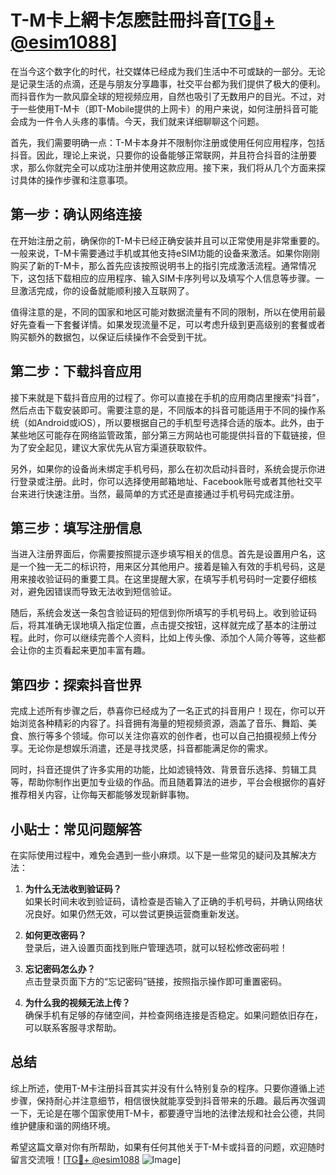 # T-M卡上網卡怎麽註冊抖音[[TG💪+ @esim1088](https://t.me/s/esim1088)]

在当今这个数字化的时代，社交媒体已经成为我们生活中不可或缺的一部分。无论是记录生活的点滴，还是与朋友分享趣事，社交平台都为我们提供了极大的便利。而抖音作为一款风靡全球的短视频应用，自然也吸引了无数用户的目光。不过，对于一些使用T-M卡（即T-Mobile提供的上网卡）的用户来说，如何注册抖音可能会成为一件令人头疼的事情。今天，我们就来详细聊聊这个问题。

首先，我们需要明确一点：T-M卡本身并不限制你注册或使用任何应用程序，包括抖音。因此，理论上来说，只要你的设备能够正常联网，并且符合抖音的注册要求，那么你就完全可以成功注册并使用这款应用。接下来，我们将从几个方面来探讨具体的操作步骤和注意事项。

## 第一步：确认网络连接

在开始注册之前，确保你的T-M卡已经正确安装并且可以正常使用是非常重要的。一般来说，T-M卡需要通过手机或其他支持eSIM功能的设备来激活。如果你刚刚购买了新的T-M卡，那么首先应该按照说明书上的指引完成激活流程。通常情况下，这包括下载相应的应用程序、输入SIM卡序列号以及填写个人信息等步骤。一旦激活完成，你的设备就能顺利接入互联网了。

值得注意的是，不同的国家和地区可能对数据流量有不同的限制，所以在使用前最好先查看一下套餐详情。如果发现流量不足，可以考虑升级到更高级别的套餐或者购买额外的数据包，以保证后续操作不会受到干扰。

## 第二步：下载抖音应用

接下来就是下载抖音应用的过程了。你可以直接在手机的应用商店里搜索“抖音”，然后点击下载安装即可。需要注意的是，不同版本的抖音可能适用于不同的操作系统（如Android或iOS），所以要根据自己的手机型号选择合适的版本。此外，由于某些地区可能存在网络监管政策，部分第三方网站也可能提供抖音的下载链接，但为了安全起见，建议大家优先从官方渠道获取软件。

另外，如果你的设备尚未绑定手机号码，那么在初次启动抖音时，系统会提示你进行登录或注册。此时，你可以选择使用邮箱地址、Facebook账号或者其他社交平台来进行快速注册。当然，最简单的方式还是直接通过手机号码完成注册。

## 第三步：填写注册信息

当进入注册界面后，你需要按照提示逐步填写相关的信息。首先是设置用户名，这是一个独一无二的标识符，用来区分其他用户。接着是输入有效的手机号码，这是用来接收验证码的重要工具。在这里提醒大家，在填写手机号码时一定要仔细核对，避免因错误而导致无法收到短信验证。

随后，系统会发送一条包含验证码的短信到你所填写的手机号码上。收到验证码后，将其准确无误地填入指定位置，点击提交按钮，这样就完成了基本的注册过程。此时，你可以继续完善个人资料，比如上传头像、添加个人简介等等，这些都会让你的主页看起来更加丰富有趣。

## 第四步：探索抖音世界

完成上述所有步骤之后，恭喜你已经成为了一名正式的抖音用户！现在，你可以开始浏览各种精彩的内容了。抖音拥有海量的短视频资源，涵盖了音乐、舞蹈、美食、旅行等多个领域。你可以关注你喜欢的创作者，也可以自己拍摄视频上传分享。无论你是想娱乐消遣，还是寻找灵感，抖音都能满足你的需求。

同时，抖音还提供了许多实用的功能，比如滤镜特效、背景音乐选择、剪辑工具等，帮助你制作出更加专业级的作品。而且随着算法的进步，平台会根据你的喜好推荐相关内容，让你每天都能够发现新鲜事物。

## 小贴士：常见问题解答

在实际使用过程中，难免会遇到一些小麻烦。以下是一些常见的疑问及其解决方法：

1. **为什么无法收到验证码？**  
   如果长时间未收到验证码，请检查是否输入了正确的手机号码，并确认网络状况良好。如果仍然无效，可以尝试更换运营商重新发送。

2. **如何更改密码？**  
   登录后，进入设置页面找到账户管理选项，就可以轻松修改密码啦！

3. **忘记密码怎么办？**  
   点击登录页面下方的“忘记密码”链接，按照指示操作即可重置密码。

4. **为什么我的视频无法上传？**  
   确保手机有足够的存储空间，并检查网络连接是否稳定。如果问题依旧存在，可以联系客服寻求帮助。

## 总结

综上所述，使用T-M卡注册抖音其实并没有什么特别复杂的程序。只要你遵循上述步骤，保持耐心并注意细节，相信很快就能享受到抖音带来的乐趣。最后再次强调一下，无论是在哪个国家使用T-M卡，都要遵守当地的法律法规和社会公德，共同维护健康和谐的网络环境。

希望这篇文章对你有所帮助，如果有任何其他关于T-M卡或抖音的问题，欢迎随时留言交流哦！[[TG💪+ @esim1088](https://t.me/s/esim1088) ![Image](https://i.postimg.cc/4NQfJmqS/Snipaste-2025-05-13-00-14-12.png)]